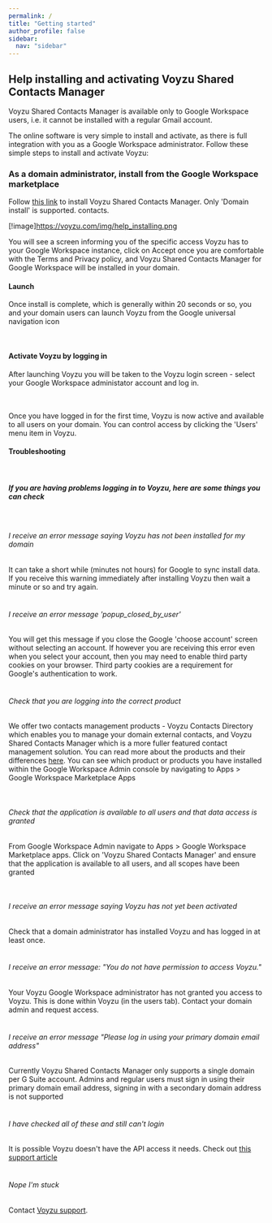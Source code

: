 ```yaml
---
permalink: /
title: "Getting started"
author_profile: false
sidebar:
  nav: "sidebar"
---
```

## Help installing and activating Voyzu Shared Contacts Manager

Voyzu Shared Contacts Manager is available only to Google Workspace users, i.e. it cannot be installed with a regular Gmail account.

The online software is very simple to install and activate, as there is full integration with you as a Google Workspace administrator. Follow these simple steps to install and activate Voyzu:


### As a domain administrator, install from the Google Workspace marketplace

Follow <a target="_blank"
  href="https://gsuite.google.com/u/0/marketplace/app/voyzu_contacts_directory/337624936001">this
  link</a>
to install Voyzu Shared Contacts Manager. Only 'Domain install' is supported.
contacts.

[!image]https://voyzu.com/img/help_installing.png

You will see a screen informing you of the specific access Voyzu has to your Google Workspace
instance, click on Accept
once you
are comfortable with the Terms and Privacy policy, and Voyzu Shared Contacts Manager for
Google Workspace will be installed
in your domain.
<h4>Launch</h4>
Once install is complete, which is generally within 20 seconds or so, you and your domain users can launch
Voyzu from the Google
  universal navigation icon
<br><br>
<figure class="shadow rounded mb-5">
  <img class="img-responsive rounded" src="img/help_install_launch.png" alt="">
</figure>
<h4>Activate Voyzu by logging in</h4>
After launching Voyzu you will be taken to the Voyzu login screen - select your Google Workspace
administator account
and log in.

<br><br>
Once you have logged in for the first time, Voyzu is now active and available to all
users on your domain.
You can control access by clicking the 'Users' menu item in Voyzu.

</p>


<h4 class="bold">Troubleshooting</h4><br>
<h5>If you are having problems logging in to Voyzu, here are some things you can check</h5><br>

<h6>I receive an error message saying Voyzu has not been installed for my domain</h6>
It can take a short while (minutes not hours) for Google to sync install data. If you receive
this
warning immediately after
installing Voyzu then wait a minute or so and try again.
<br><br>

<h6>I receive an error message 'popup_closed_by_user'</h6>
You will get this message if you close the Google 'choose account' screen without selecting
an account. If
however you are receiving
this error even when you select your account, then you may need to enable third party
cookies on your browser.  Third party cookies are a requirement for Google's authentication to work.
<br><br>

<h6>Check that you are logging into the correct product</h6>

We offer two contacts management products - Voyzu Contacts Directory which enables you to manage your domain external contacts, and
Voyzu Shared Contacts Manager which is a more fuller featured contact management solution.  You can read more about the products and their
differences <a href="directory-vs-shared.html">here</a>.  You can see which product or products you have installed within the Google Workspace
  Admin console by navigating to Apps > Google Workspace Marketplace Apps
<br><br>
<figure class="shadow rounded mb-5">
<img class="img-responsive rounded" src="img/help_gsm_products.png" alt=""></figure>


<h6>Check that the application is available to all users and that data access is granted</h6>

From Google Workspace Admin navigate to Apps > Google Workspace Marketplace apps.  Click on 'Voyzu Shared Contacts Manager' and ensure
that the application is available to all users, and all scopes have been granted
<br><br>
<figure class="shadow rounded mb-5">
<img class="img-responsive rounded" src="img/help_gsm_access.png" alt=""></figure>


<h6>I receive an error message saying Voyzu has not yet been activated</h6>
Check that a domain administrator has installed Voyzu and has logged in at least once.
<br><br>

<h6>I receive an error message: "You do not have permission to access Voyzu."</h6>
Your Voyzu Google Workspace administrator has not granted you access to Voyzu.  This is done within Voyzu (in the users tab). Contact your domain admin and
request access.
<br><br>

<h6>
I receive an error message "Please log in using your primary domain email address"
</h6>
Currently Voyzu Shared Contacts Manager only supports a single domain per G
Suite account. Admins and regular
users must sign in using their primary domain email address, signing in with a secondary
domain address is not supported
<br><br>
<h6>I have checked all of these and still can't login</h6>
It is possible Voyzu doesn't have the API access it needs.  Check out <a href="https://support.google.com/a/answer/7281227?hl=en">this support article</a>
<br><br>

<h6>Nope I'm stuck</h6>
Contact <a href="contact.html">Voyzu support</a>.
</div>




</div>

</div>
</div>
</section>
</main>
